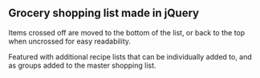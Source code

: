 ## Grocery shopping list made in jQuery

Items crossed off are moved to the bottom of the list, or back to the top when uncrossed for easy readability.

Featured with additional recipe lists that can be individually added to, and as groups added to the master shopping list.